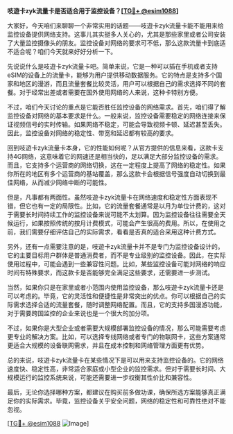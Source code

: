 **吱遊卡zyk流量卡是否适合用于监控设备？[[TG💪+ @esim1088](https://t.me/s/esim1088)]**

大家好，今天咱们来聊聊一个非常实用的话题——吱遊卡zyk流量卡能不能用来给监控设备提供网络支持。这事儿其实挺多人关心的，尤其是那些家里或者公司安装了大量监控摄像头的朋友。监控设备对网络的要求可不低，那么这款流量卡到底适不适合呢？咱们今天就来好好分析一下。

先说说什么是吱遊卡zyk流量卡吧。简单来说，它是一种可以插在手机或者支持eSIM的设备上的流量卡，能够为用户提供移动数据服务。它的特点是支持多个国家和地区的漫游，而且流量套餐比较灵活，用户可以根据自己的需求选择不同的套餐。对于经常出差或者需要在国外使用网络的人来说，这种卡特别方便。

不过，咱们今天讨论的重点是它能否胜任监控设备的网络需求。首先，咱们得了解监控设备对网络的基本要求是什么。一般来说，监控设备需要稳定的网络连接来保证视频信号的实时传输。如果网络不稳定，可能会导致视频卡顿、延迟甚至丢失。因此，监控设备对网络的稳定性、带宽和延迟都有较高的要求。

回到吱遊卡zyk流量卡本身，它的性能如何呢？从官方提供的信息来看，这款卡支持4G网络，这意味着它的网速还是相当快的，足以满足大部分监控设备的需求。而且，它支持多个运营商的网络切换，这在一定程度上提高了网络的稳定性。如果你所在的地区有多个运营商的基站覆盖，那么这款卡会根据信号强度自动切换到最佳网络，从而减少网络中断的可能性。

但是，凡事都有两面性。虽然吱遊卡zyk流量卡在网络速度和稳定性方面表现不错，但它也有一定的局限性。比如，它的流量套餐通常是以月为单位计费的，这对于需要长时间持续工作的监控设备来说可能不太划算。因为监控设备往往需要全天候运行，如果按照传统的按月计费模式，可能会产生很高的费用。所以，在使用之前，我们需要仔细评估自己的实际需求，看看是否真的适合采用这种计费方式。

另外，还有一点需要注意的是，吱遊卡zyk流量卡并不是专门为监控设备设计的。它的主要目标用户群体是普通消费者，而不是专业级别的监控设备。因此，在实际使用过程中，可能会遇到一些兼容性问题。比如，某些监控设备可能对网络的响应时间有特殊要求，而这款卡是否能够完全满足这些要求，还需要进一步测试。

当然，如果你只是在家里或者小范围内使用监控设备，那么吱遊卡zyk流量卡还是可以考虑的。毕竟，它的灵活性和便捷性是非常突出的优点。你可以根据自己的实际需求选择合适的流量套餐，随时调整网络配置。而且，它的支持多国漫游功能，对于需要跨国监控的企业来说也是一个很大的加分项。

不过，如果你是大型企业或者需要大规模部署监控设备的情况，那么可能需要考虑更专业的解决方案。比如，可以选择专线网络或者专门的物联网卡，这些方案通常更适合大规模的设备联网需求，并且在成本控制和网络管理方面更有优势。

总的来说，吱遊卡zyk流量卡在某些情况下是可以用来支持监控设备的。它的网络速度快、稳定性高，非常适合家庭或小型企业的监控需求。但对于需要长时间、大规模运行的监控系统来说，可能还需要进一步权衡其性价比和兼容性。

最后，无论你选择哪种方案，都建议在购买前多做功课，确保所选方案能够真正满足你的实际需求。毕竟，监控设备关乎安全问题，网络的稳定性和可靠性绝对不能忽视。

[[TG💪+ @esim1088](https://t.me/s/esim1088) ![Image](https://i.postimg.cc/4NQfJmqS/Snipaste-2025-05-13-00-14-12.png)]